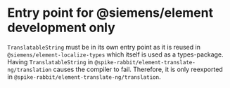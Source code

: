 # Entry point for @siemens/element development only

`TranslatableString` must be in its own entry point as it is reused in `@siemens/element-localize-types` which itself is
used as a types-package.
Having `TranslatableString` in `@spike-rabbit/element-translate-ng/translation` causes the compiler to fail.
Therefore, it is only reexported in `@spike-rabbit/element-translate-ng/translation`.
